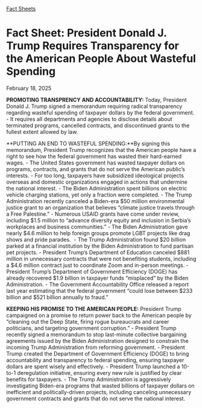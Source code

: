 [Fact Sheets](https://www.whitehouse.gov/fact-sheets/)

# 					Fact Sheet: President Donald J. Trump Requires Transparency for the American People About Wasteful Spending				

February 18, 2025

**PROMOTING TRANSPRENCY AND ACCOUNTABILITY:** Today, President Donald J. Trump signed a memorandum requiring radical transparency regarding wasteful spending of taxpayer dollars by the federal government.
    - It requires all departments and agencies to disclose details about terminated programs, cancelled contracts, and discontinued grants to the fullest extent allowed by law.

**PUTTING AN END TO WASTEFUL SPENDING:**By signing this memorandum, President Trump recognizes that the American people have a right to see how the federal government has wasted their hard-earned wages.
    - The United States government has wasted taxpayer dollars on programs, contracts, and grants that do not serve the American public’s interests.
    - For too long, taxpayers have subsidized ideological projects overseas and domestic organizations engaged in actions that undermine the national interest.
    - The Biden Administration spent billions on electric vehicle charging stations, yet only a fraction were completed.
    - The Trump Administration recently canceled a Biden-era $50 million environmental justice grant to an organization that believes “climate justice travels through a Free Palestine.”
    - Numerous USAID grants have come under review, including $1.5 million to “advance diversity equity and inclusion in Serbia’s workplaces and business communities.”
    - The Biden Administration gave nearly $4.6 million to help foreign groups promote LGBT projects like drag shows and pride parades. 
    - The Trump Administration found $20 billion parked at a financial institution by the Biden Administration to fund partisan pet projects.
    - President Trump’s Department of Education canceled $881 million in unnecessary contracts that were not benefiting students, including a $4.6 million contract just to coordinate Zoom and in-person meetings.
    - President Trump’s Department of Government Efficiency (DOGE) has already recovered $1.9 billion in taxpayer funds “misplaced” by the Biden Administration.
    - The Government Accountability Office released a report last year estimating that the federal government “could lose between $233 billion and $521 billion annually to fraud.”

**KEEPING HIS PROMISE TO THE AMERICAN PEOPLE:** President Trump campaigned on a promise to return power back to the American people by “cleaning out the Deep State, firing rogue bureaucrats and career politicians, and targeting government corruption.”
    - President Trump recently signed a memorandum to stop last-minute collective bargaining agreements issued by the Biden Administration designed to constrain the incoming Trump Administration from reforming government.
    - President Trump created the Department of Government Efficiency (DOGE) to bring accountability and transparency to federal spending, ensuring taxpayer dollars are spent wisely and effectively.
    - President Trump launched a 10-to-1 deregulation initiative, ensuring every new rule is justified by clear benefits for taxpayers.
    - The Trump Administration is aggressively investigating Biden-era programs that wasted billions of taxpayer dollars on inefficient and politically-driven projects, including canceling unnecessary government contracts and grants that do not serve the national interest.
